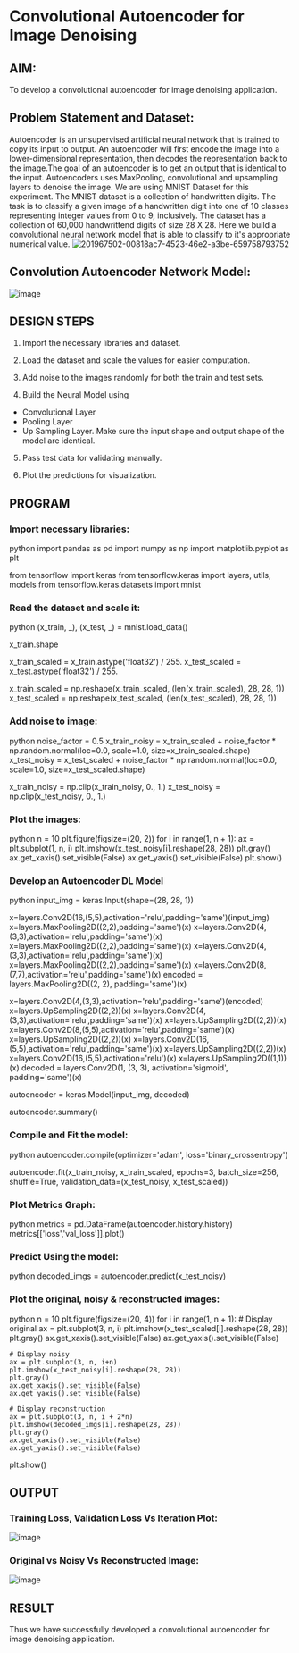 # Convolutional Autoencoder for Image Denoising

## AIM:

To develop a convolutional autoencoder for image denoising application.

## Problem Statement and Dataset:

Autoencoder is an unsupervised artificial neural network that is trained to copy its input to output. An autoencoder will first encode the image into a lower-dimensional representation, then decodes the representation back to the image.The goal of an autoencoder is to get an output that is identical to the input. Autoencoders uses MaxPooling, convolutional and upsampling layers to denoise the image.
We are using MNIST Dataset for this experiment. The MNIST dataset is a collection of handwritten digits. The task is to classify a given image of a handwritten digit into one of 10 classes representing integer values from 0 to 9, inclusively. The dataset has a collection of 60,000 handwrittend digits of size 28 X 28. Here we build a convolutional neural network model that is able to classify to it's appropriate numerical value.
![201967502-00818ac7-4523-46e2-a3be-659758793752](https://github.com/Aashima02/convolutional-denoising-autoencoder/assets/93427086/86b704d0-cd8f-4a7a-9672-6709713a350b)


## Convolution Autoencoder Network Model:

![image](https://github.com/Aashima02/convolutional-denoising-autoencoder/assets/93427086/ac3f0447-d648-40a2-9604-e062451416ed)


## DESIGN STEPS

1. Import the necessary libraries and dataset.

2. Load the dataset and scale the values for easier computation.

3. Add noise to the images randomly for both the train and test sets.

4. Build the Neural Model using

* Convolutional Layer
* Pooling Layer
* Up Sampling Layer.
Make sure the input shape and output shape of the model are identical.
5. Pass test data for validating manually.

6. Plot the predictions for visualization.

## PROGRAM

### Import necessary libraries:
python
import pandas as pd
import numpy as np
import matplotlib.pyplot as plt

from tensorflow import keras
from tensorflow.keras import layers, utils, models
from tensorflow.keras.datasets import mnist


### Read the dataset and scale it:
python
(x_train, _), (x_test, _) = mnist.load_data()

x_train.shape

x_train_scaled = x_train.astype('float32') / 255.
x_test_scaled = x_test.astype('float32') / 255.

x_train_scaled = np.reshape(x_train_scaled, (len(x_train_scaled), 28, 28, 1))
x_test_scaled = np.reshape(x_test_scaled, (len(x_test_scaled), 28, 28, 1))


### Add noise to image:
python
noise_factor = 0.5
x_train_noisy = x_train_scaled + noise_factor * np.random.normal(loc=0.0, scale=1.0, size=x_train_scaled.shape)
x_test_noisy = x_test_scaled + noise_factor * np.random.normal(loc=0.0, scale=1.0, size=x_test_scaled.shape)

x_train_noisy = np.clip(x_train_noisy, 0., 1.)
x_test_noisy = np.clip(x_test_noisy, 0., 1.)


### Plot the images:
python
n = 10
plt.figure(figsize=(20, 2))
for i in range(1, n + 1):
    ax = plt.subplot(1, n, i)
    plt.imshow(x_test_noisy[i].reshape(28, 28))
    plt.gray()
    ax.get_xaxis().set_visible(False)
    ax.get_yaxis().set_visible(False)
plt.show()


### Develop an Autoencoder DL Model
python
input_img = keras.Input(shape=(28, 28, 1))

x=layers.Conv2D(16,(5,5),activation='relu',padding='same')(input_img)
x=layers.MaxPooling2D((2,2),padding='same')(x)
x=layers.Conv2D(4,(3,3),activation='relu',padding='same')(x)
x=layers.MaxPooling2D((2,2),padding='same')(x)
x=layers.Conv2D(4,(3,3),activation='relu',padding='same')(x)
x=layers.MaxPooling2D((2,2),padding='same')(x)
x=layers.Conv2D(8,(7,7),activation='relu',padding='same')(x)
encoded = layers.MaxPooling2D((2, 2), padding='same')(x)

x=layers.Conv2D(4,(3,3),activation='relu',padding='same')(encoded)
x=layers.UpSampling2D((2,2))(x)
x=layers.Conv2D(4,(3,3),activation='relu',padding='same')(x)
x=layers.UpSampling2D((2,2))(x)
x=layers.Conv2D(8,(5,5),activation='relu',padding='same')(x)
x=layers.UpSampling2D((2,2))(x)
x=layers.Conv2D(16,(5,5),activation='relu',padding='same')(x)
x=layers.UpSampling2D((2,2))(x)
x=layers.Conv2D(16,(5,5),activation='relu')(x)
x=layers.UpSampling2D((1,1))(x)
decoded = layers.Conv2D(1, (3, 3), activation='sigmoid', padding='same')(x)

autoencoder = keras.Model(input_img, decoded)

autoencoder.summary()


### Compile and Fit the model:
python
autoencoder.compile(optimizer='adam', loss='binary_crossentropy')

autoencoder.fit(x_train_noisy, x_train_scaled,
                epochs=3,
                batch_size=256,
                shuffle=True,
                validation_data=(x_test_noisy, x_test_scaled))


### Plot Metrics Graph:
python
metrics = pd.DataFrame(autoencoder.history.history)
metrics[['loss','val_loss']].plot()


### Predict Using the model:
python
decoded_imgs = autoencoder.predict(x_test_noisy)


### Plot the original, noisy & reconstructed images:
python
n = 10
plt.figure(figsize=(20, 4))
for i in range(1, n + 1):
    # Display original
    ax = plt.subplot(3, n, i)
    plt.imshow(x_test_scaled[i].reshape(28, 28))
    plt.gray()
    ax.get_xaxis().set_visible(False)
    ax.get_yaxis().set_visible(False)

    # Display noisy
    ax = plt.subplot(3, n, i+n)
    plt.imshow(x_test_noisy[i].reshape(28, 28))
    plt.gray()
    ax.get_xaxis().set_visible(False)
    ax.get_yaxis().set_visible(False)    

    # Display reconstruction
    ax = plt.subplot(3, n, i + 2*n)
    plt.imshow(decoded_imgs[i].reshape(28, 28))
    plt.gray()
    ax.get_xaxis().set_visible(False)
    ax.get_yaxis().set_visible(False)
plt.show()



## OUTPUT

### Training Loss, Validation Loss Vs Iteration Plot:
![image](https://github.com/Aashima02/convolutional-denoising-autoencoder/assets/93427086/05f4d648-6803-4f42-825d-f7d79b8e0ca1)



### Original vs Noisy Vs Reconstructed Image:

![image](https://github.com/Aashima02/convolutional-denoising-autoencoder/assets/93427086/8b9d57f2-1341-43ee-b54d-70b220d81488)




## RESULT
Thus we have successfully developed a convolutional autoencoder for image denoising application.
